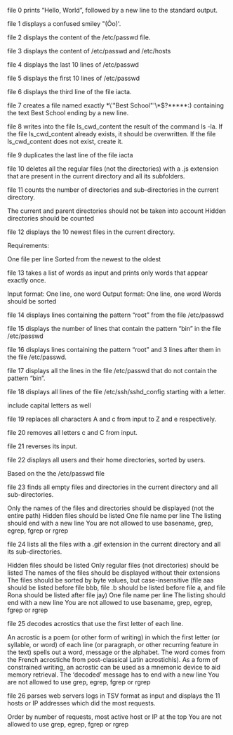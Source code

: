 file 0 prints “Hello, World”, followed by a new line to the standard output.

file 1 displays a confused smiley "(Ôo)'.

file 2 displays the content of the /etc/passwd file.

file 3 displays the content of /etc/passwd and /etc/hosts

file 4 displays the last 10 lines of /etc/passwd

file 5 displays the first 10 lines of /etc/passwd

file 6 displays the third line of the file iacta.

file 7 creates a file named exactly \*\\'"Best School"\'\\*$\?\*\*\*\*\*:) containing the text Best School ending by a new line.

file 8 writes into the file ls_cwd_content the result of the command ls -la. If the file ls_cwd_content already exists, it should be overwritten. If the file ls_cwd_content does not exist, create it.

file 9 duplicates the last line of the file iacta

file 10 deletes all the regular files (not the directories) with a .js extension that are present in the current directory and all its subfolders.

file 11 counts the number of directories and sub-directories in the current directory.

The current and parent directories should not be taken into account
Hidden directories should be counted

file 12 displays the 10 newest files in the current directory.

Requirements:

One file per line
Sorted from the newest to the oldest

file 13 takes a list of words as input and prints only words that appear exactly once.

Input format: One line, one word
Output format: One line, one word
Words should be sorted

file 14 displays lines containing the pattern “root” from the file /etc/passwd

file 15 displays the number of lines that contain the pattern “bin” in the file /etc/passwd

file 16 displays lines containing the pattern “root” and 3 lines after them in the file /etc/passwd.

file 17 displays all the lines in the file /etc/passwd that do not contain the pattern “bin”.

file 18 displays all lines of the file /etc/ssh/sshd_config starting with a letter.

include capital letters as well

file 19 replaces all characters A and c from input to Z and e respectively.

file 20 removes all letters c and C from input.

file 21 reverses its input.

file 22 displays all users and their home directories, sorted by users.

Based on the the /etc/passwd file

file 23  finds all empty files and directories in the current directory and all sub-directories.

Only the names of the files and directories should be displayed (not the entire path)
Hidden files should be listed
One file name per line
The listing should end with a new line
You are not allowed to use basename, grep, egrep, fgrep or rgrep

file 24 lists all the files with a .gif extension in the current directory and all its sub-directories.

Hidden files should be listed
Only regular files (not directories) should be listed
The names of the files should be displayed without their extensions
The files should be sorted by byte values, but case-insensitive (file aaa should be listed before file bbb, file .b should be listed before file a, and file Rona should be listed after file jay)
One file name per line
The listing should end with a new line
You are not allowed to use basename, grep, egrep, fgrep or rgrep

file 25 decodes acrostics that use the first letter of each line.

An acrostic is a poem (or other form of writing) in which the first letter (or syllable, or word) of each line (or paragraph, or other recurring feature in the text) spells out a word, message or the alphabet. The word comes from the French acrostiche from post-classical Latin acrostichis). As a form of constrained writing, an acrostic can be used as a mnemonic device to aid memory retrieval.
The ‘decoded’ message has to end with a new line
You are not allowed to use grep, egrep, fgrep or rgrep

file 26 parses web servers logs in TSV format as input and displays the 11 hosts or IP addresses which did the most requests.

Order by number of requests, most active host or IP at the top
You are not allowed to use grep, egrep, fgrep or rgrep
